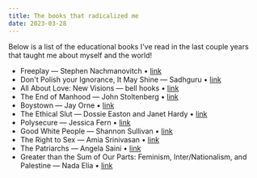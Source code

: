 ```yaml
---
title: The books that radicalized me
date: 2023-03-28
---
```


Below is a list of the educational books I've read in the last couple years that taught me about myself and the world!

- Freeplay — Stephen Nachmanovitch • [link](https://www.penguinrandomhouse.com/books/349583/free-play-by-stephen-nachmanovitch/)
- Don't Polish your Ignorance, It May Shine — Sadhguru • [link](https://www.ishalife.com/in/don-t-polish-your-ignorance)
- All About Love: New Visions — bell hooks • [link](https://www.harpercollins.com/products/all-about-love-bell-hooks?variant=32116522090530)
- The End of Manhood — John Stoltenberg • [link](https://www.publishersweekly.com/9780452273047)
- Boystown — Jay Orne • [link](https://press.uchicago.edu/ucp/books/book/chicago/B/bo25122595.html)
- The Ethical Slut — Dossie Easton and Janet Hardy • [link](https://www.penguinrandomhouse.com/books/553912/the-ethical-slut-third-edition-by-janet-w-hardy-and-dossie-easton/)
- Polysecure — Jessica Fern • [link](https://bookshop.org/p/books/polysecure-attachment-trauma-and-consensual-nonmonogamy-jessica-fern/14490932)
- Good White People — Shannon Sullivan • [link](https://sunypress.edu/Books/G/Good-White-People)
- The Right to Sex — Amia Srinivasan • [link](https://us.macmillan.com/books/9780374721039/therighttosex)
- The Patriarchs — Angela Saini • [link](https://www.harvard.com/book/the_patriarchs/)
- Greater than the Sum of Our Parts: Feminism, Inter/Nationalism, and Palestine — Nada Elia • [link](https://www.plutobooks.com/9780745347479/greater-than-the-sum-of-our-parts/)
